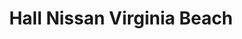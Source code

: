 ---
title: "Hall Nissan Virginia Beach"
url: /virginia-beach/hall-nissan-virginia-beach/
shop: car
---